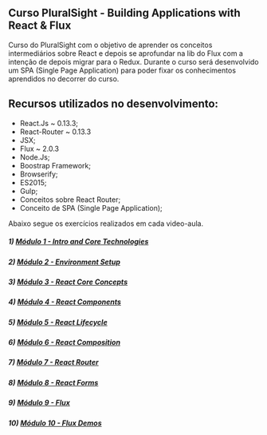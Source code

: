 ## Curso PluralSight - Building Applications with React & Flux

Curso do PluralSight com o objetivo de aprender os conceitos intermediários sobre React e 
depois se aprofundar na lib do Flux com a intenção de depois migrar para o Redux.
Durante o curso será desenvolvido um SPA (Single Page Application) para poder fixar os conhecimentos
aprendidos no decorrer do curso.

## Recursos utilizados no desenvolvimento:

- React.Js ~ 0.13.3;
- React-Router ~ 0.13.3
- JSX;
- Flux ~ 2.0.3
- Node.Js;
- Boostrap Framework;
- Browserify;
- ES2015;
- Gulp;
- Conceitos sobre React Router;
- Conceito de SPA (Single Page Application);

Abaixo segue os exercícios realizados em cada video-aula.

##### 1) [Módulo 1 - Intro and Core Technologies]()
##### 2) [Módulo 2 - Environment Setup]()
##### 3) [Módulo 3 - React Core Concepts]()
##### 4) [Módulo 4 - React Components]()
##### 5) [Módulo 5 - React Lifecycle]()
##### 6) [Módulo 6 - React Composition]()
##### 7) [Módulo 7 - React Router]()
##### 8) [Módulo 8 - React Forms]()
##### 9) [Módulo 9 - Flux]()
##### 10) [Módulo 10 - Flux Demos]()

